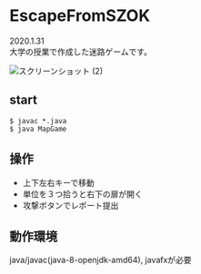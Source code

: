 # EscapeFromSZOK
2020.1.31\
大学の授業で作成した迷路ゲームです。

![スクリーンショット (2)](https://user-images.githubusercontent.com/56964484/119644366-bc914000-be57-11eb-8a01-f9e6c49093f6.png)

## start
```
$ javac *.java
$ java MapGame
```

## 操作
- 上下左右キーで移動
- 単位を３つ拾うと右下の扉が開く
- 攻撃ボタンでレポート提出

## 動作環境
java/javac(java-8-openjdk-amd64), javafxが必要 